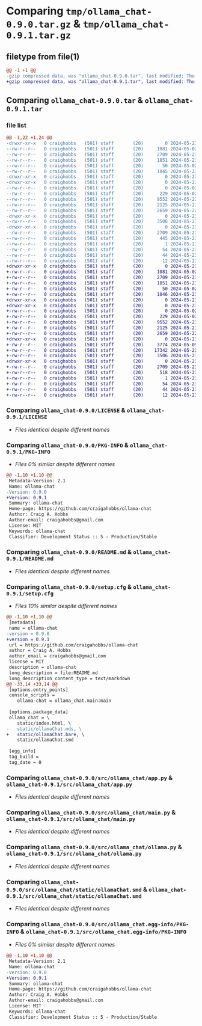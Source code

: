 # Comparing `tmp/ollama_chat-0.9.0.tar.gz` & `tmp/ollama_chat-0.9.1.tar.gz`

## filetype from file(1)

```diff
@@ -1 +1 @@
-gzip compressed data, was "ollama_chat-0.9.0.tar", last modified: Thu May 23 21:35:28 2024, max compression
+gzip compressed data, was "ollama_chat-0.9.1.tar", last modified: Thu May 23 22:05:37 2024, max compression
```

## Comparing `ollama_chat-0.9.0.tar` & `ollama_chat-0.9.1.tar`

### file list

```diff
@@ -1,22 +1,24 @@
-drwxr-xr-x   0 craighobbs   (501) staff       (20)        0 2024-05-23 21:35:28.188538 ollama_chat-0.9.0/
--rw-r--r--   0 craighobbs   (501) staff       (20)     1081 2024-05-02 18:06:38.000000 ollama_chat-0.9.0/LICENSE
--rw-r--r--   0 craighobbs   (501) staff       (20)     2709 2024-05-23 21:35:28.188475 ollama_chat-0.9.0/PKG-INFO
--rw-r--r--   0 craighobbs   (501) staff       (20)     1851 2024-05-23 21:31:11.000000 ollama_chat-0.9.0/README.md
--rw-r--r--   0 craighobbs   (501) staff       (20)       50 2024-05-02 18:06:38.000000 ollama_chat-0.9.0/pyproject.toml
--rw-r--r--   0 craighobbs   (501) staff       (20)     1045 2024-05-23 21:35:28.188799 ollama_chat-0.9.0/setup.cfg
-drwxr-xr-x   0 craighobbs   (501) staff       (20)        0 2024-05-23 21:35:28.185833 ollama_chat-0.9.0/src/
-drwxr-xr-x   0 craighobbs   (501) staff       (20)        0 2024-05-23 21:35:28.187011 ollama_chat-0.9.0/src/ollama_chat/
--rw-r--r--   0 craighobbs   (501) staff       (20)        0 2024-05-02 18:06:38.000000 ollama_chat-0.9.0/src/ollama_chat/__init__.py
--rw-r--r--   0 craighobbs   (501) staff       (20)      229 2024-05-02 18:06:38.000000 ollama_chat-0.9.0/src/ollama_chat/__main__.py
--rw-r--r--   0 craighobbs   (501) staff       (20)     9552 2024-05-23 20:21:45.000000 ollama_chat-0.9.0/src/ollama_chat/app.py
--rw-r--r--   0 craighobbs   (501) staff       (20)     2125 2024-05-21 19:56:51.000000 ollama_chat-0.9.0/src/ollama_chat/main.py
--rw-r--r--   0 craighobbs   (501) staff       (20)     2659 2024-05-22 20:43:32.000000 ollama_chat-0.9.0/src/ollama_chat/ollama.py
-drwxr-xr-x   0 craighobbs   (501) staff       (20)        0 2024-05-23 21:35:28.187772 ollama_chat-0.9.0/src/ollama_chat/static/
--rw-r--r--   0 craighobbs   (501) staff       (20)     3506 2024-05-23 17:06:52.000000 ollama_chat-0.9.0/src/ollama_chat/static/ollamaChat.smd
-drwxr-xr-x   0 craighobbs   (501) staff       (20)        0 2024-05-23 21:35:28.188184 ollama_chat-0.9.0/src/ollama_chat.egg-info/
--rw-r--r--   0 craighobbs   (501) staff       (20)     2709 2024-05-23 21:35:28.000000 ollama_chat-0.9.0/src/ollama_chat.egg-info/PKG-INFO
--rw-r--r--   0 craighobbs   (501) staff       (20)      445 2024-05-23 21:35:28.000000 ollama_chat-0.9.0/src/ollama_chat.egg-info/SOURCES.txt
--rw-r--r--   0 craighobbs   (501) staff       (20)        1 2024-05-23 21:35:28.000000 ollama_chat-0.9.0/src/ollama_chat.egg-info/dependency_links.txt
--rw-r--r--   0 craighobbs   (501) staff       (20)       54 2024-05-23 21:35:28.000000 ollama_chat-0.9.0/src/ollama_chat.egg-info/entry_points.txt
--rw-r--r--   0 craighobbs   (501) staff       (20)       44 2024-05-23 21:35:28.000000 ollama_chat-0.9.0/src/ollama_chat.egg-info/requires.txt
--rw-r--r--   0 craighobbs   (501) staff       (20)       12 2024-05-23 21:35:28.000000 ollama_chat-0.9.0/src/ollama_chat.egg-info/top_level.txt
+drwxr-xr-x   0 craighobbs   (501) staff       (20)        0 2024-05-23 22:05:37.096566 ollama_chat-0.9.1/
+-rw-r--r--   0 craighobbs   (501) staff       (20)     1081 2024-05-02 18:06:38.000000 ollama_chat-0.9.1/LICENSE
+-rw-r--r--   0 craighobbs   (501) staff       (20)     2709 2024-05-23 22:05:37.096506 ollama_chat-0.9.1/PKG-INFO
+-rw-r--r--   0 craighobbs   (501) staff       (20)     1851 2024-05-23 21:31:11.000000 ollama_chat-0.9.1/README.md
+-rw-r--r--   0 craighobbs   (501) staff       (20)       50 2024-05-02 18:06:38.000000 ollama_chat-0.9.1/pyproject.toml
+-rw-r--r--   0 craighobbs   (501) staff       (20)     1046 2024-05-23 22:05:37.096820 ollama_chat-0.9.1/setup.cfg
+drwxr-xr-x   0 craighobbs   (501) staff       (20)        0 2024-05-23 22:05:37.093972 ollama_chat-0.9.1/src/
+drwxr-xr-x   0 craighobbs   (501) staff       (20)        0 2024-05-23 22:05:37.095100 ollama_chat-0.9.1/src/ollama_chat/
+-rw-r--r--   0 craighobbs   (501) staff       (20)        0 2024-05-02 18:06:38.000000 ollama_chat-0.9.1/src/ollama_chat/__init__.py
+-rw-r--r--   0 craighobbs   (501) staff       (20)      229 2024-05-02 18:06:38.000000 ollama_chat-0.9.1/src/ollama_chat/__main__.py
+-rw-r--r--   0 craighobbs   (501) staff       (20)     9552 2024-05-23 20:21:45.000000 ollama_chat-0.9.1/src/ollama_chat/app.py
+-rw-r--r--   0 craighobbs   (501) staff       (20)     2125 2024-05-21 19:56:51.000000 ollama_chat-0.9.1/src/ollama_chat/main.py
+-rw-r--r--   0 craighobbs   (501) staff       (20)     2659 2024-05-22 20:43:32.000000 ollama_chat-0.9.1/src/ollama_chat/ollama.py
+drwxr-xr-x   0 craighobbs   (501) staff       (20)        0 2024-05-23 22:05:37.096107 ollama_chat-0.9.1/src/ollama_chat/static/
+-rw-r--r--   0 craighobbs   (501) staff       (20)     3774 2024-05-09 17:20:22.000000 ollama_chat-0.9.1/src/ollama_chat/static/index.html
+-rw-r--r--   0 craighobbs   (501) staff       (20)    17342 2024-05-23 21:09:36.000000 ollama_chat-0.9.1/src/ollama_chat/static/ollamaChat.bare
+-rw-r--r--   0 craighobbs   (501) staff       (20)     3506 2024-05-23 17:06:52.000000 ollama_chat-0.9.1/src/ollama_chat/static/ollamaChat.smd
+drwxr-xr-x   0 craighobbs   (501) staff       (20)        0 2024-05-23 22:05:37.096265 ollama_chat-0.9.1/src/ollama_chat.egg-info/
+-rw-r--r--   0 craighobbs   (501) staff       (20)     2709 2024-05-23 22:05:37.000000 ollama_chat-0.9.1/src/ollama_chat.egg-info/PKG-INFO
+-rw-r--r--   0 craighobbs   (501) staff       (20)      518 2024-05-23 22:05:37.000000 ollama_chat-0.9.1/src/ollama_chat.egg-info/SOURCES.txt
+-rw-r--r--   0 craighobbs   (501) staff       (20)        1 2024-05-23 22:05:37.000000 ollama_chat-0.9.1/src/ollama_chat.egg-info/dependency_links.txt
+-rw-r--r--   0 craighobbs   (501) staff       (20)       54 2024-05-23 22:05:37.000000 ollama_chat-0.9.1/src/ollama_chat.egg-info/entry_points.txt
+-rw-r--r--   0 craighobbs   (501) staff       (20)       44 2024-05-23 22:05:37.000000 ollama_chat-0.9.1/src/ollama_chat.egg-info/requires.txt
+-rw-r--r--   0 craighobbs   (501) staff       (20)       12 2024-05-23 22:05:37.000000 ollama_chat-0.9.1/src/ollama_chat.egg-info/top_level.txt
```

### Comparing `ollama_chat-0.9.0/LICENSE` & `ollama_chat-0.9.1/LICENSE`

 * *Files identical despite different names*

### Comparing `ollama_chat-0.9.0/PKG-INFO` & `ollama_chat-0.9.1/PKG-INFO`

 * *Files 0% similar despite different names*

```diff
@@ -1,10 +1,10 @@
 Metadata-Version: 2.1
 Name: ollama-chat
-Version: 0.9.0
+Version: 0.9.1
 Summary: ollama-chat
 Home-page: https://github.com/craigahobbs/ollama-chat
 Author: Craig A. Hobbs
 Author-email: craigahobbs@gmail.com
 License: MIT
 Keywords: ollama-chat
 Classifier: Development Status :: 5 - Production/Stable
```

### Comparing `ollama_chat-0.9.0/README.md` & `ollama_chat-0.9.1/README.md`

 * *Files identical despite different names*

### Comparing `ollama_chat-0.9.0/setup.cfg` & `ollama_chat-0.9.1/setup.cfg`

 * *Files 10% similar despite different names*

```diff
@@ -1,10 +1,10 @@
 [metadata]
 name = ollama-chat
-version = 0.9.0
+version = 0.9.1
 url = https://github.com/craigahobbs/ollama-chat
 author = Craig A. Hobbs
 author_email = craigahobbs@gmail.com
 license = MIT
 description = ollama-chat
 long_description = file:README.md
 long_description_content_type = text/markdown
@@ -33,14 +33,14 @@
 [options.entry_points]
 console_scripts = 
 	ollama-chat = ollama_chat.main:main
 
 [options.package_data]
 ollama_chat = \
 	static/index.html, \
-	static/ollamaChat.mds, \
+	static/ollamaChat.bare, \
 	static/ollamaChat.smd
 
 [egg_info]
 tag_build = 
 tag_date = 0
```

### Comparing `ollama_chat-0.9.0/src/ollama_chat/app.py` & `ollama_chat-0.9.1/src/ollama_chat/app.py`

 * *Files identical despite different names*

### Comparing `ollama_chat-0.9.0/src/ollama_chat/main.py` & `ollama_chat-0.9.1/src/ollama_chat/main.py`

 * *Files identical despite different names*

### Comparing `ollama_chat-0.9.0/src/ollama_chat/ollama.py` & `ollama_chat-0.9.1/src/ollama_chat/ollama.py`

 * *Files identical despite different names*

### Comparing `ollama_chat-0.9.0/src/ollama_chat/static/ollamaChat.smd` & `ollama_chat-0.9.1/src/ollama_chat/static/ollamaChat.smd`

 * *Files identical despite different names*

### Comparing `ollama_chat-0.9.0/src/ollama_chat.egg-info/PKG-INFO` & `ollama_chat-0.9.1/src/ollama_chat.egg-info/PKG-INFO`

 * *Files 0% similar despite different names*

```diff
@@ -1,10 +1,10 @@
 Metadata-Version: 2.1
 Name: ollama-chat
-Version: 0.9.0
+Version: 0.9.1
 Summary: ollama-chat
 Home-page: https://github.com/craigahobbs/ollama-chat
 Author: Craig A. Hobbs
 Author-email: craigahobbs@gmail.com
 License: MIT
 Keywords: ollama-chat
 Classifier: Development Status :: 5 - Production/Stable
```

